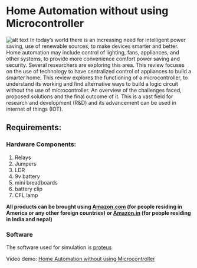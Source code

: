 # Home Automation without using Microcontroller
![alt text](https://github.com/diganthp/Home-automation-without-using-microcontroller/blob/master/Images/title.png)
In today’s world there is an increasing need for intelligent power saving, use of renewable sources, to make devices smarter and better. Home automation may include control of lighting, fans, appliances, and other systems, to provide more convenience comfort power saving and security. Several researchers are exploring this area. This review focuses on the use of technology to have centralized control of appliances to build a smarter home. This review explores the functioning of a microcontroller, to understand its working and find alternative ways to build a logic circuit without the use of microcontroller. An overview of the challenges faced, proposed solutions and the final outcome of it. This is a vast field for research and development (R&D) and its advancement can be used in internet of things (IOT).

## Requirements:
### Hardware Components:
1.  Relays
2. Jumpers
3. LDR
4. 9v battery
5. mini breadboards
6. battery clip
7. CFL lamp

**All products can be brought using [Amazon.com](https://www.amazon.com) (for people residing in America or any other foreign countries) or [Amazon.in](https://www.amazon.in) (for people residing in India and nepal)**

### Software
The software used for simulation is [proteus](https://www.labcenter.com/education/)

Video demo: [Home Automation without using Microcontroller](https://www.youtube.com/watch?v=phOuEldAthk&t)
